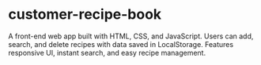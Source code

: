 # customer-recipe-book
A front-end web app built with HTML, CSS, and JavaScript. Users can add, search, and delete recipes with data saved in LocalStorage. Features responsive UI, instant search, and easy recipe management.
